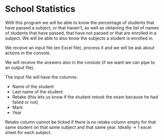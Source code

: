 # School Statistics
With this program we will be able to know the percentage of students that have
passed a subject, or that haven't, as well as obtaining the list of names of 
students that have passed, that have not passed or that are enrolled in a subject.
We will be able to also know the subjects a student is enrolled in. 

We receive an input file (en Excel file), process it and we will be ask about actions
in the console. 

We will receive the answers also in the console (if we want we can pipe to an
output file).

The input file will have the columns:
- Name of the student
- Last name of the student
- Retake (this lets us know if the student retook the exam because he had failed or not)
- Mark
- Year

Retake column cannot be ticked if there is no retake column empty for that 
same student on that same subject and that same year.
Ideally -> 1 excel sheet for each subject.

